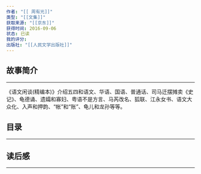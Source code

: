 ```yaml
---
作者: "[[ 周有光]]"
类型: "[[文集]]"
获取来源: "[[京东]]"
获得时间: 2016-09-06
状态: 已读
我的评分: 
出版社: "[[人民文学出版社]]"
---
```

## 故事简介
---
《语文闲谈(精编本)》介绍五四和语文、华语、国语、普通话、司马迁摆摊卖《史记》、龟德诵、遗孀和寡妇、粤语不是方言、马芮改名、狐联、江永女书、语文大众化、入声和押韵、“帐”和“账”、龟儿和龙孙等等。
## 目录
---


## 读后感
---

